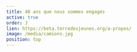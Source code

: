```yaml
---
title: 40 ans que nous sommes engagés
active: true
order: J
lien: https://beta.terredesjeunes.org/a-propos/
image: /media/camions.jpg
position: top
---
```


